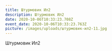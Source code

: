 ```yaml
---
title: Штурмовик Ил2
description: Штурмовик Ил2
date: 2020-10-06T10:33:23.708Z
event_date: 2020-10-06T10:33:23.763Z
picture: /images/uploads/штурмовик-ил2-11.jpg
---
```

Штурмовик Ил2